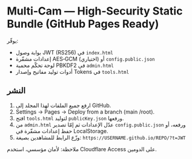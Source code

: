 
# Multi‑Cam — High‑Security Static Bundle (GitHub Pages Ready)

يوفّر:
- بوابة وصول JWT (RS256) في `index.html`
- إعدادات مشفّرة AES‑GCM (اختياري) أو `config.public.json`
- لوحة تحكّم محمية PBKDF2 في `admin.html`
- أدوات توليد مفاتيح وإصدار Tokens في `tools.html`

## النشر
1) ارفع جميع الملفات لهذا المجلد إلى GitHub.
2) Settings → Pages → Deploy from a branch (main /root).
3) افتح `tools.html` لتوليد `publicKey.json` ورفعها.
4) من `admin.html` عدّل الإعدادات ثم إمّا تصدير `config.public.json` ورفعه، أو حفظ إعدادات مشفّرة في LocalStorage.
5) وزّع الرابط للمشاهدين بصيغة: `https://USERNAME.github.io/REPO/?t=JWT`

ملاحظة: لأمان مؤسسي، استخدم Cloudflare Access على الدومين.
